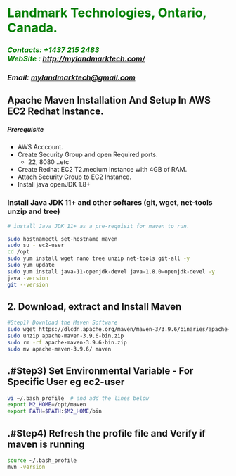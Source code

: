 #  ****<span style="color:green">Landmark Technologies, Ontario, Canada.</span>****
### ***<span style="color:green">Contacts: +1437 215 2483<br> WebSite : <http://mylandmarktech.com/></span>***
### ***Email: mylandmarktech@gmail.com***



## Apache Maven Installation And Setup In AWS EC2 Redhat Instance.
##### Prerequisite
+ AWS Acccount.
+ Create Security Group and open Required ports.
   + 22, 8080 ..etc
+ Create Redhat EC2 T2.medium Instance with 4GB of RAM.
+ Attach Security Group to EC2 Instance.
+ Install java openJDK 1.8+

### Install Java JDK 11+  and other softares (git, wget, net-tools unzip and tree)

``` sh
# install Java JDK 11+ as a pre-requisit for maven to run.

sudo hostnamectl set-hostname maven
sudo su - ec2-user
cd /opt
sudo yum install wget nano tree unzip net-tools git-all -y
sudo yum update
sudo yum install java-11-openjdk-devel java-1.8.0-openjdk-devel -y
java -version
git --version
```

## 2. Download, extract and Install Maven
``` sh
#Step1) Download the Maven Software
sudo wget https://dlcdn.apache.org/maven/maven-3/3.9.6/binaries/apache-maven-3.9.6-bin.zip
sudo unzip apache-maven-3.9.6-bin.zip
sudo rm -rf apache-maven-3.9.6-bin.zip
sudo mv apache-maven-3.9.6/ maven
```
## .#Step3) Set Environmental Variable  - For Specific User eg ec2-user
``` sh
vi ~/.bash_profile  # and add the lines below
export M2_HOME=/opt/maven
export PATH=$PATH:$M2_HOME/bin
```
## .#Step4) Refresh the profile file and Verify if maven is running
```sh
source ~/.bash_profile
mvn -version
```

